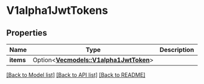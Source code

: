 # V1alpha1JwtTokens

## Properties

Name | Type | Description | Notes
------------ | ------------- | ------------- | -------------
**items** | Option<[**Vec<models::V1alpha1JwtToken>**](v1alpha1JWTToken.md)> |  | [optional]

[[Back to Model list]](../README.md#documentation-for-models) [[Back to API list]](../README.md#documentation-for-api-endpoints) [[Back to README]](../README.md)


